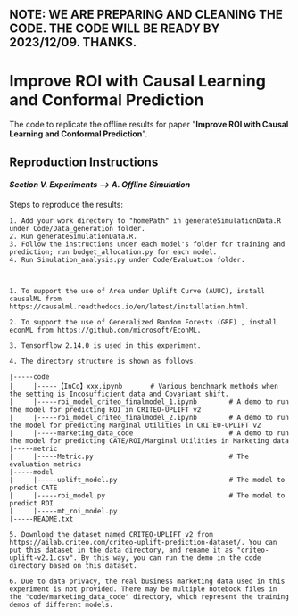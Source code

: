 
## NOTE: WE ARE PREPARING AND CLEANING THE CODE. THE CODE WILL BE READY BY 2023/12/09. THANKS.


# Improve ROI with Causal Learning and Conformal Prediction

The code to replicate the offline results for paper "**Improve ROI with Causal Learning and Conformal Prediction**".

## **Reproduction Instructions**

#### ***Section V. Experiments --> A. Offline Simulation***

Steps to reproduce the results:
```
1. Add your work directory to "homePath" in generateSimulationData.R under Code/Data_generation folder.
2. Run generateSimulationData.R.
3. Follow the instructions under each model's folder for training and prediction; run budget_allocation.py for each model.
4. Run Simulation_analysis.py under Code/Evaluation folder.



1. To support the use of Area under Uplift Curve (AUUC), install causalML from https://causalml.readthedocs.io/en/latest/installation.html.

2. To support the use of Generalized Random Forests (GRF) , install econML from https://github.com/microsoft/EconML.

3. Tensorflow 2.14.0 is used in this experiment.

4. The directory structure is shown as follows.

|-----code
|     |-----【InCo】xxx.ipynb       # Various benchmark methods when the setting is Incosufficient data and Covariant shift.
|     |-----roi_model_criteo_finalmodel_1.ipynb        # A demo to run the model for predicting ROI in CRITEO-UPLIFT v2
|     |-----roi_model_criteo_finalmodel_2.ipynb        # A demo to run the model for predicting Marginal Utilities in CRITEO-UPLIFT v2
|     |-----marketing_data_code                        # A demo to run the model for predicting CATE/ROI/Marginal Utilities in Marketing data
|-----metric
|     |-----Metric.py                                  # The evaluation metrics
|-----model
|     |-----uplift_model.py                            # The model to predict CATE
|     |-----roi_model.py                               # The model to predict ROI
|     |-----mt_roi_model.py                           
|-----README.txt

5. Download the dataset named CRITEO-UPLIFT v2 from https://ailab.criteo.com/criteo-uplift-prediction-dataset/. You can put this dataset in the data directory, and rename it as "criteo-uplift-v2.1.csv". By this way, you can run the demo in the code directory based on this dataset.

6. Due to data privacy, the real business marketing data used in this experiment is not provided. There may be multiple notebook files in the "code/marketing_data_code" directory, which represent the training demos of different models.
